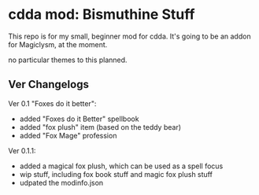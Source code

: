# cdda mod: Bismuthine Stuff

This repo is for my small, beginner mod for cdda.
It's going to be an addon for Magiclysm, at the moment.

no particular themes to this planned.

## Ver Changelogs

Ver 0.1 "Foxes do it better":
  - added "Foxes do it Better" spellbook 
  - added "fox plush" item (based on the teddy bear)
  - added "Fox Mage" profession

Ver 0.1.1:
  - added a magical fox plush, which can be used as a spell focus
  - wip stuff, including fox book stuff and magic fox plush stuff
  - udpated the modinfo.json
